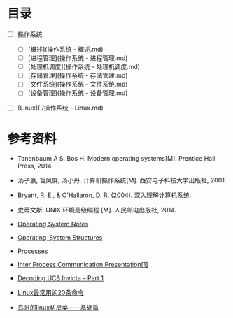 

# 目录

- [ ] 操作系统
  - [ ] [概述](操作系统 - 概述.md)
  - [ ] [进程管理](操作系统 - 进程管理.md)
  - [ ] [处理机调度](操作系统 - 处理机调度.md)
  - [ ] [存储管理](操作系统 - 存储管理.md)
  - [ ] [文件系统](操作系统 - 文件系统.md)
  - [ ] [设备管理](操作系统 - 设备管理.md)

- [ ] [Linux](./操作系统 - Linux.md)



# 参考资料

- Tanenbaum A S, Bos H. Modern operating systems[M]. Prentice Hall Press, 2014.
- 汤子瀛, 哲凤屏, 汤小丹. 计算机操作系统[M]. 西安电子科技大学出版社, 2001.
- Bryant, R. E., & O’Hallaron, D. R. (2004). 深入理解计算机系统.
- 史蒂文斯. UNIX 环境高级编程 [M]. 人民邮电出版社, 2014.
- [Operating System Notes](https://applied-programming.github.io/Operating-Systems-Notes/)
- [Operating-System Structures](https://www.cs.uic.edu/\~jbell/CourseNotes/OperatingSystems/2_Structures.html)
- [Processes](http://cse.csusb.edu/tongyu/courses/cs460/notes/process.php)
- [Inter Process Communication Presentation[1]](https://www.slideshare.net/rkolahalam/inter-process-communication-presentation1)
- [Decoding UCS Invicta – Part 1](https://blogs.cisco.com/datacenter/decoding-ucs-invicta-part-1)

- [Linux最常用的20条命令](https://link.zhihu.com/?target=http%3A//blog.csdn.net/ljianhui/article/details/11100625)
- [鸟哥的linux私房菜——基础篇](https://link.zhihu.com/?target=http%3A//linux.vbird.org/linux_basic/)

